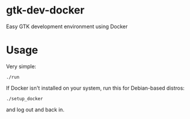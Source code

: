 # gtk-dev-docker

Easy GTK development environment using Docker

# Usage

Very simple:

`./run`

If Docker isn't installed on your system, run this for Debian-based distros:

`./setup_docker`

and log out and back in.
